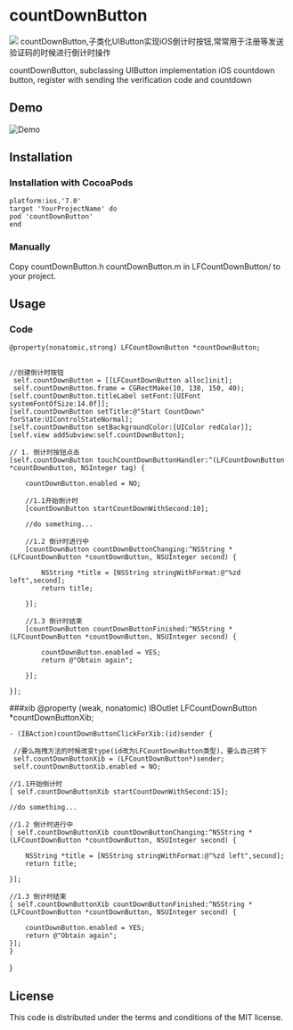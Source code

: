 # countDownButton
![](https://travis-ci.org/iOS-lancelot/countDownButton.svg?branch=master)
countDownButton,子类化UIButton实现iOS倒计时按钮,常常用于注册等发送验证码的时候进行倒计时操作

countDownButton, subclassing UIButton implementation iOS countdown button, register with sending the verification code and countdown
## Demo
![Demo](LFCountDownButton.gif)

## Installation

### Installation with CocoaPods

    platform:ios,'7.0'
    target 'YourProjectName' do
    pod 'countDownButton'
    end

 	
### Manually

Copy countDownButton.h countDownButton.m in LFCountDownButton/ to your project.

## Usage
### Code
    
    @property(nonatomic,strong) LFCountDownButton *countDownButton;
    
    
    //创建倒计时按钮
     self.countDownButton = [[LFCountDownButton alloc]init];
     self.countDownButton.frame = CGRectMake(10, 130, 150, 40);
    [self.countDownButton.titleLabel setFont:[UIFont systemFontOfSize:14.0f]];
    [self.countDownButton setTitle:@"Start CountDown" forState:UIControlStateNormal];
    [self.countDownButton setBackgroundColor:[UIColor redColor]];
    [self.view addSubview:self.countDownButton];
    
    // 1. 倒计时按钮点击
    [self.countDownButton touchCountDownButtonHandler:^(LFCountDownButton *countDownButton, NSInteger tag) {
        
        countDownButton.enabled = NO;
        
        //1.1开始倒计时
        [countDownButton startCountDownWithSecond:10];
        
        //do something...
        
        //1.2 倒计时进行中
        [countDownButton countDownButtonChanging:^NSString *(LFCountDownButton *countDownButton, NSUInteger second) {
         
            NSString *title = [NSString stringWithFormat:@"%zd left",second];
            return title;
            
        }];
        
        //1.3 倒计时结束
        [countDownButton countDownButtonFinished:^NSString *(LFCountDownButton *countDownButton, NSUInteger second) {
         
            countDownButton.enabled = YES;
            return @"Obtain again";
            
        }];

    }];

    
###xib
    @property (weak, nonatomic) IBOutlet LFCountDownButton *countDownButtonXib;
    
    - (IBAction)countDownButtonClickForXib:(id)sender {
   
     //要么拖拽方法的时候改变type(id改为LFCountDownButton类型)，要么自己转下
     self.countDownButtonXib = (LFCountDownButton*)sender;
     self.countDownButtonXib.enabled = NO;
    
    //1.1开始倒计时
    [ self.countDownButtonXib startCountDownWithSecond:15];
    
    //do something...
    
    //1.2 倒计时进行中
    [ self.countDownButtonXib countDownButtonChanging:^NSString *(LFCountDownButton *countDownButton, NSUInteger second) {
        
        NSString *title = [NSString stringWithFormat:@"%zd left",second];
        return title;
        
    }];
    
    //1.3 倒计时结束
    [ self.countDownButtonXib countDownButtonFinished:^NSString *(LFCountDownButton *countDownButton, NSUInteger second) {
        
        countDownButton.enabled = YES;
        return @"Obtain again";
    }];
    }
}
## License

This code is distributed under the terms and conditions of the MIT license.






